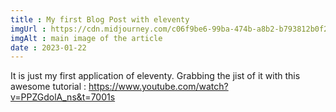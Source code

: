 ```yaml
---
title : My first Blog Post with eleventy
imgUrl : https://cdn.midjourney.com/c06f9be6-99ba-474b-a8b2-b793812b0f2f/grid_0.png
imgAlt : main image of the article 
date : 2023-01-22
---
```


It is just my first application of eleventy. 
Grabbing the jist of it with this awesome tutorial : 
https://www.youtube.com/watch?v=PPZGdolA_ns&t=7001s